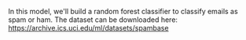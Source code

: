 In this model, we'll build a random forest classifier to classify emails as spam or ham.
The dataset can be downloaded here: https://archive.ics.uci.edu/ml/datasets/spambase
